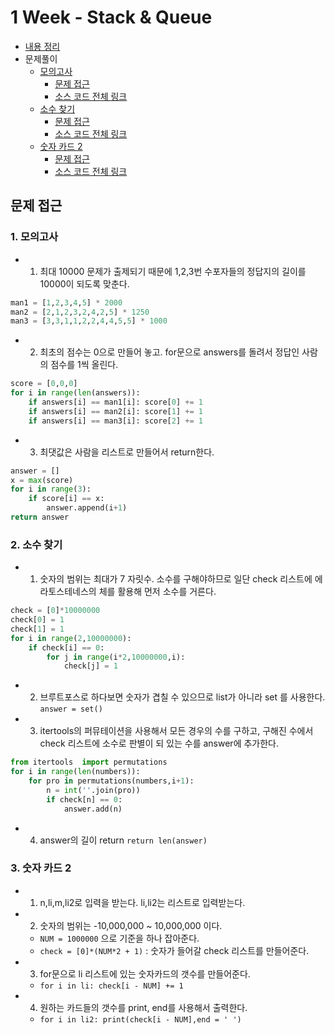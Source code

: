 # 1 Week - Stack & Queue
- [내용 정리](./Summary.md)
- 문제풀이
    - [모의고사](https://programmers.co.kr/learn/courses/30/lessons/42840?language=python3)
        - [문제 접근](#1-모의고사)
        - [소스 코드 전체 링크](./%EB%AA%A8%EC%9D%98%EA%B3%A0%EC%82%AC.py)
    - [소수 찾기](https://programmers.co.kr/learn/courses/30/lessons/42839)
        - [문제 접근](#2-소수-찾기)
        - [소스 코드 전체 링크](./%EC%86%8C%EC%88%98%20%EC%B0%BE%EA%B8%B0.py)
    - [숫자 카드 2](https://www.acmicpc.net/problem/10816)
        - [문제 접근](#3-숫자-카드-2)
        - [소스 코드 전체 링크](./%EC%88%AB%EC%9E%90%EC%B9%B4%EB%93%9C2.py)

## 문제 접근
### 1. 모의고사
- 1. 최대 10000 문제가 출제되기 때문에 1,2,3번 수포자들의 정답지의 길이를 10000이 되도록 맞춘다.
```py
man1 = [1,2,3,4,5] * 2000
man2 = [2,1,2,3,2,4,2,5] * 1250
man3 = [3,3,1,1,2,2,4,4,5,5] * 1000
```
- 2. 최초의 점수는 0으로 만들어 놓고. for문으로 answers를 돌려서 정답인 사람의 점수를 1씩 올린다.
```py
score = [0,0,0]
for i in range(len(answers)):
    if answers[i] == man1[i]: score[0] += 1
    if answers[i] == man2[i]: score[1] += 1
    if answers[i] == man3[i]: score[2] += 1
```
- 3. 최댓값은 사람을 리스트로 만들어서 return한다. 
```py
answer = []
x = max(score)
for i in range(3):
    if score[i] == x:
        answer.append(i+1)
return answer
```

### 2. 소수 찾기
- 1. 숫자의 범위는 최대가 7 자릿수. 소수를 구해야하므로 일단 check 리스트에 에라토스테네스의 체를 활용해 먼저 소수를 거른다.
```py
check = [0]*10000000
check[0] = 1
check[1] = 1
for i in range(2,10000000):
    if check[i] == 0:
        for j in range(i*2,10000000,i):
            check[j] = 1
```
- 2. 브루트포스로 하다보면 숫자가 겹칠 수 있으므로 list가 아니라 set 를 사용한다. `answer = set()`
- 3. itertools의 퍼뮤테이션을 사용해서 모든 경우의 수를 구하고, 구해진 수에서 check 리스트에 소수로 판별이 되 있는 수를 answer에 추가한다.
```py
from itertools  import permutations
for i in range(len(numbers)):
    for pro in permutations(numbers,i+1):
        n = int(''.join(pro))
        if check[n] == 0:
            answer.add(n)
```
- 4. answer의 길이 return `return len(answer)`

### 3. 숫자 카드 2
- 1. n,li,m,li2로 입력을 받는다. li,li2는 리스트로 입력받는다.
- 2. 숫자의 범위는 -10,000,000 ~ 10,000,000 이다.
    - `NUM = 1000000` 으로 기준을 하나 잡아준다.
    - `check = [0]*(NUM*2 + 1)` : 숫자가 들어갈 check 리스트를 만들어준다.
- 3. for문으로 li 리스트에 있는 숫자카드의 갯수를 만들어준다.
    - `for i in li: check[i - NUM] += 1`
- 4. 원하는 카드들의 갯수를 print, end를 사용해서 출력한다.
    - `for i in li2: print(check[i - NUM],end = ' ')`